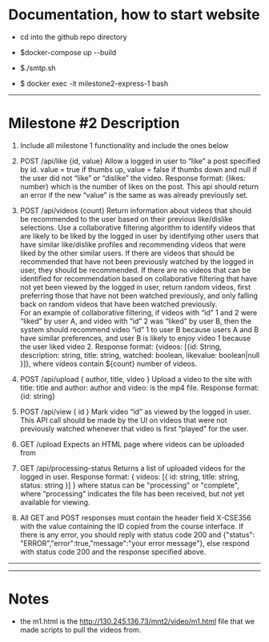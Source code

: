 # Documentation, how to start website

- cd into the github repo directory
- $docker-compose up --build
- $./smtp.sh

- $ docker exec -it milestone2-express-1 bash

-----------

# Milestone #2 Description

1. Include all milestone 1 functionality and include the ones below

2. POST /api/like {id, value}
Allow a logged in user to “like” a post specified by id. value = true if thumbs up, value = false if thumbs down and null if the user did not “like” or “dislike” the video.
Response format: {likes: number} which is the number of likes on the post. This api should return an error if the new “value” is the same as was already previously set.

3. POST /api/videos {count}
Return information about videos that should be recommended to the user based on their previous like/dislike selections.
Use a collaborative filtering algorithm to identify videos that are likely to be liked by the logged in user by identifying other users that have similar like/dislike profiles and recommending videos that were liked by the other similar users.  If there are videos that should be recommended that have not been previously watched by the logged in user, they should be recommended.  If there are no videos that can be identified for recommendation based on collaborative filtering that have not yet been viewed by the logged in user, return random videos, first preferring those that have not been watched previously, and only falling back on random videos that have been watched previously.  
For an example of collaborative filtering, if videos with “id” 1 and 2 were “liked” by user A, and video with “id” 2 was “liked” by user B, then the system should recommend video “id” 1 to user B because users A and B have similar preferences, and user B is likely to enjoy video 1 because the user liked video 2.
Response format: {videos: [{id: String, description: string, title: string, watched: boolean, likevalue: boolean|null }]}, where videos contain ${count} number of videos.

4. POST /api/upload { author, title, video }
Upload a video to the site with title: title and author: author and video: is the mp4 file.
Response format: {id: string}

5. POST /api/view { id }
Mark video “id” as viewed by the logged in user.  This API call should be made by the UI on videos that were not previously watched whenever that video is first “played” for the user.

6. GET /upload
Expects an HTML page where videos can be uploaded from

7. GET /api/processing-status
Returns a list of uploaded videos for the logged in user.
Response format: { videos: [{ id: string, title: string, status: string }] }
where status can be "processing" or "complete", where “processing” indicates the file has been received, but not yet available for viewing.

8. All GET and POST responses must contain the header field X-CSE356 with the value containing the ID copied from the course interface.
If there is any error, you should reply with status code 200 and {"status": "ERROR","error":true,"message":"your error message"}, else respond with status code 200 and the response specified above.


-------------------


-------------

# Notes

- the m1.html is the http://130.245.136.73/mnt2/video/m1.html file that we made scripts to pull the videos from.
